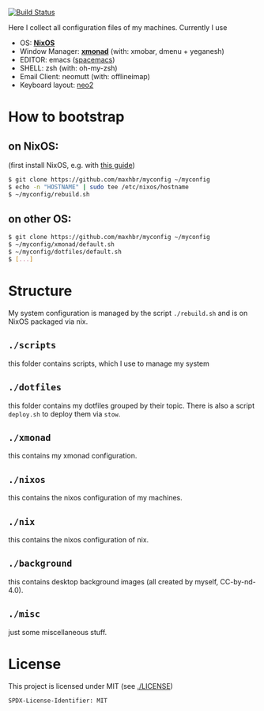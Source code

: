 [![Build Status](https://travis-ci.org/maxhbr/myconfig.svg?branch=master)](https://travis-ci.org/maxhbr/myconfig)

Here I collect all configuration files of my machines. Currently I use
- OS: **[NixOS](https://nixos.org/)**
- Window Manager: **[xmonad](http://xmonad.org/)** (with: xmobar, dmenu + yeganesh)
- EDITOR: emacs ([spacemacs](http://spacemacs.org/))
- SHELL: zsh (with: oh-my-zsh)
- Email Client: neomutt (with: offlineimap)
- Keyboard layout: [neo2](https://www.neo-layout.org/) 

# How to bootstrap
## on NixOS:
(first install NixOS, e.g. with [this guide](https://gist.github.com/martijnvermaat/76f2e24d0239470dd71050358b4d5134))
```bash
$ git clone https://github.com/maxhbr/myconfig ~/myconfig
$ echo -n "HOSTNAME" | sudo tee /etc/nixos/hostname
$ ~/myconfig/rebuild.sh
```

## on other OS:
```bash
$ git clone https://github.com/maxhbr/myconfig ~/myconfig
$ ~/myconfig/xmonad/default.sh
$ ~/myconfig/dotfiles/default.sh
$ [...]
```

# Structure

My system configuration is managed by the script `./rebuild.sh` and is on NixOS packaged via nix.

## `./scripts`
this folder contains scripts, which I use to manage my system

## `./dotfiles`
this folder contains my dotfiles grouped by their topic. There is also a script
`deploy.sh` to deploy them via `stow`.

## `./xmonad`
this contains my xmonad configuration.

## `./nixos`
this contains the nixos configuration of my machines.

## `./nix`
this contains the nixos configuration of nix.

## `./background`
this contains desktop background images (all created by myself, CC-by-nd-4.0).

## `./misc`
just some miscellaneous stuff.

# License
This project is licensed under MIT (see [./LICENSE](./LICENSE))
```
SPDX-License-Identifier: MIT
```
